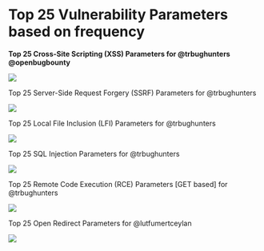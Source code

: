# Top 25 Vulnerability Parameters based on frequency

**Top 25 Cross-Site Scripting (XSS) Parameters for @trbughunters @openbugbounty**

<img src="https://pbs.twimg.com/media/EbhJ6veWkAE-K_y?format=jpg&name=medium">

Top 25 Server-Side Request Forgery (SSRF) Parameters for @trbughunters

<img src="https://pbs.twimg.com/media/EbzO_2BXgAA5rDb?format=jpg&name=medium">

Top 25 Local File Inclusion (LFI) Parameters for @trbughunters

<img src="https://pbs.twimg.com/media/EcKmRkIXQAIuRNX?format=jpg&name=medium">

Top 25 SQL Injection Parameters for @trbughunters

<img src="https://pbs.twimg.com/media/Eb9UUDPU4AAxJR1?format=jpg&name=medium">

Top 25 Remote Code Execution (RCE) Parameters [GET based] for @trbughunters

<img src="https://pbs.twimg.com/media/Ec6apFcWoAAjGQO?format=png&name=medium">

Top 25 Open Redirect Parameters for @lutfumertceylan

<img src="https://pbs.twimg.com/media/Eao7Nt7WkAEiiVD?format=jpg&name=medium">
